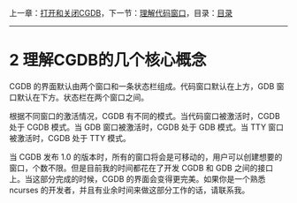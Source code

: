 上一章：[打开和关闭CGDB](1.0.md)，下一节：[理解代码窗口](2.1.md)，目录：[目录](SUMMARY.md)

----------

2 理解CGDB的几个核心概念
========================

CGDB 的界面默认由两个窗口和一条状态栏组成。代码窗口默认在上方，GDB 窗口默认在下方。状态栏在两个窗口之间。

根据不同窗口的激活情况，CGDB 有不同的模式。当代码窗口被激活时，CGDB 处于 CGDB 模式。当 GDB 窗口被激活时，CGDB 处于 GDB 模式。当 TTY 窗口被激活时，CGDB 处于 TTY 模式。

当 CGDB 发布 1.0 的版本时，所有的窗口将会是可移动的，用户可以创建想要的窗口，个数不限。但是目前我的时间都花在了开发 CGDB 和 GDB 之间的接口上。当这部分完成的时候，CGDB 的界面会变得更完美。如果你是一个熟悉 ncurses 的开发者，并且有业余时间来做这部分工作的话，请联系我。

